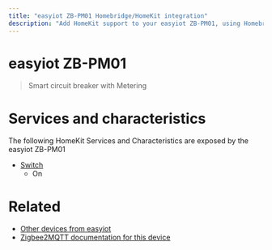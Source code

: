 ```yaml
---
title: "easyiot ZB-PM01 Homebridge/HomeKit integration"
description: "Add HomeKit support to your easyiot ZB-PM01, using Homebridge, Zigbee2MQTT and homebridge-z2m."
---
```

<!---
This file has been GENERATED using src/docgen/docgen.ts
DO NOT EDIT THIS FILE MANUALLY!
-->
# easyiot ZB-PM01
> Smart circuit breaker with Metering


# Services and characteristics
The following HomeKit Services and Characteristics are exposed by
the easyiot ZB-PM01

* [Switch](../../switch.md)
  * On


# Related
* [Other devices from easyiot](../index.md#easyiot)
* [Zigbee2MQTT documentation for this device](https://www.zigbee2mqtt.io/devices/ZB-PM01.html)